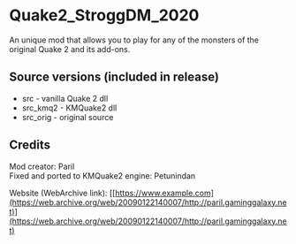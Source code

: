 # Quake2_StroggDM_2020
An unique mod that allows you to play for any of the monsters of the original Quake 2 and its add-ons.

## Source versions (included in release)
- src - vanilla Quake 2 dll  
- src_kmq2 - KMQuake2 dll  
- src_orig - original source  

## Credits
Mod creator: Paril  
Fixed and ported to KMQuake2 engine: Petunindan

Website (WebArchive link): [[https://www.example.com](https://web.archive.org/web/20090122140007/http://paril.gaminggalaxy.net)](https://web.archive.org/web/20090122140007/http://paril.gaminggalaxy.net)

